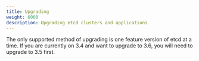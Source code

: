 ```yaml
---
title: Upgrading
weight: 6000
description: Upgrading etcd clusters and applications
---
```

The only supported method of upgrading is one feature version of etcd at a time.  If you are currently on 3.4 and want to upgrade to 3.6, you will need to upgrade to 3.5 first.
